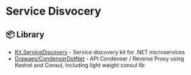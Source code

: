 # Service Disvocery

## 📦 Library
- [Kit.ServiceDiscovery](https://github.com/Chatham/Kit.ServiceDiscovery) - Service discovery kit for .NET microservices
- [Drawaes/CondenserDotNet](https://github.com/Drawaes/CondenserDotNet) - API Condenser / Reverse Proxy using Kestrel and Consul, Including light weight consul lib

